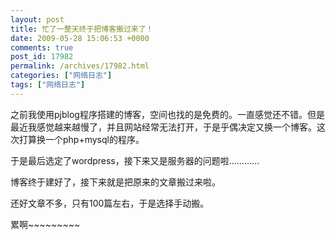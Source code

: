 ```yaml
---
layout: post
title: 忙了一整天终于把博客搬过来了！
date: 2009-05-28 15:06:53 +0000
comments: true
post_id: 17982
permalink: /archives/17982.html
categories: ["网络日志"]
tags: ["网络日志"]
---
```


之前我使用pjblog程序搭建的博客，空间也找的是免费的。一直感觉还不错。但是最近我感觉越来越慢了，并且网站经常无法打开，于是乎偶决定又换一个博客。这次打算换一个php+mysql的程序。

于是最后选定了wordpress，接下来又是服务器的问题啦…………

博客终于建好了，接下来就是把原来的文章搬过来啦。

还好文章不多，只有100篇左右，于是选择手动搬。

累啊~~~~~~~~~
